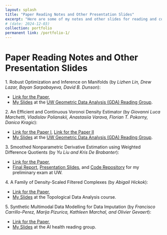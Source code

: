 ```yaml
---
layout: splash
title: "Paper Reading Notes and Other Presentation Slides"
excerpt: "Here are some of my notes and other slides for reading and commenting other people's paper. The slides for my research talks are available in the ['Talks'](https://zhangyk8.github.io/talks/) session."
# (date: 2024-12-03)
collection: portfolio
permanent link: /portfolio-1/
---
```


<h1>Paper Reading Notes and Other Presentation Slides</h1>

<p>
1. Robust Optimization and Inference on Manifolds (by <i>Lizhen Lin, Drew Lazar, Bayan Sarpabayeva, David B. Dunson</i>): 
<ul>
  <li>
    <a href="https://arxiv.org/abs/2006.06843">Link for the Paper</a>,
  </li>
  <li> 
  <a href="https://zhangyk8.github.io/portfolio/Paper_Reading/Robust_Opt_Manifolds.pdf">My Slides</a> at the <a href="https://uwgeometry.github.io/">UW Geometric Data Analysis (GDA) Reading Group</a>.
  </li>
</ul>
</p>

<p>
2. An Efficient and Continuous Voronoi Density Estimator (by <i>Giovanni Luca Marchetti, Vladislav Polianskii, Anastasiia Varava, Florian T. Pokorny, Danica Kragic</i>): 
<ul>
  <li>
    <a href="https://arxiv.org/abs/2206.08051">Link for the Paper I</a>, <a href="https://arxiv.org/abs/2210.03964">Link for the Paper II</a>
  </li>
  <li> 
  <a href="https://zhangyk8.github.io/portfolio/Paper_Reading/Radial_VDE.pdf">My Slides</a> at the <a href="https://uwgeometry.github.io/">UW Geometric Data Analysis (GDA) Reading Group</a>.
  </li>
</ul>
</p>

<p>
3. Smoothed Nonparametric Derivative Estimation using Weighted Difference Quotients (by <i>Yu Liu and Kris De Brabanter</i>): 
<ul>
  <li>
    <a href="https://www.jmlr.org/papers/volume21/19-246/19-246.pdf">Link for the Paper</a>,
  </li>
  <li> 
  <a href="https://github.com/zhangyk8/NonDeriDQ/raw/main/Final_Report_Slides/Final_Report.pdf">Final Report</a>, <a href="https://github.com/zhangyk8/NonDeriDQ/raw/main/Final_Report_Slides/NonparDeriv.pdf">Presentation Slides</a>, and <a href="https://github.com/zhangyk8/NonDeriDQ/tree/main">Code Repository</a> for my preliminary exam at UW.
  </li>
</ul>
</p>

<p>
4. A Family of Density-Scaled Filtered Complexes (by <i>Abigail Hickok</i>): 
<ul>
  <li>
    <a href="https://arxiv.org/pdf/2112.03334">Link for the Paper</a>,
  </li>
  <li> 
  <a href="https://zhangyk8.github.io/portfolio/Paper_Reading/Density_Scaled_Complexes.pdf">My Slides</a> at the Topological Data Analysis course.
  </li>
</ul>
</p>

<p>
5. Synthetic Multimodal Data Modelling for Data Imputation (by <i>Francisco Carrillo-Perez, Marija Pizurica, Kathleen Marchal, and Olivier Gevaert</i>): 
<ul>
  <li>
    <a href="https://www.nature.com/articles/s41551-024-01324-1">Link for the Paper</a>,
  </li>
  <li> 
  <a href="https://zhangyk8.github.io/portfolio/Paper_Reading/Synthetic_Multimodal_Yikun.pdf">My Slides</a> at the AI health reading group.
  </li>
</ul>
</p>
<br>
